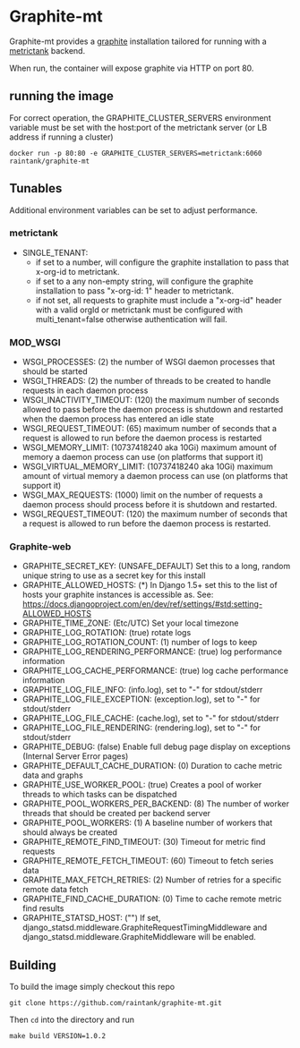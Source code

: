 # Graphite-mt

Graphite-mt provides a [graphite](https://graphiteapp.org/) installation tailored for running with a [metrictank](https://github.com/raintank/metrictank) backend.

When run, the container will expose graphite via HTTP on port 80.


## running the image
For correct operation, the GRAPHITE_CLUSTER_SERVERS environment variable must be set with the host:port of the metrictank server (or LB address if running a cluster)

```
docker run -p 80:80 -e GRAPHITE_CLUSTER_SERVERS=metrictank:6060 raintank/graphite-mt
```

## Tunables
Additional environment variables can be set to adjust performance.

### metrictank
* SINGLE_TENANT: 
  - if set to a number, will configure the graphite installation to pass that x-org-id to metrictank.
  - if set to a any non-empty string, will configure the graphite installation to pass  "x-org-id: 1" header to metrictank.
  - if not set, all requests to graphite must include a "x-org-id" header with a valid orgId or metrictank must be configured with multi_tenant=false
    otherwise authentication will fail.

### MOD_WSGI
* WSGI_PROCESSES: (2) the number of WSGI daemon processes that should be started
* WSGI_THREADS: (2) the number of threads to be created to handle requests in each daemon process
* WSGI_INACTIVITY_TIMEOUT: (120) the maximum number of seconds allowed to pass before the daemon process is shutdown and restarted when the daemon process has entered an idle state
* WSGI_REQUEST_TIMEOUT: (65) maximum number of seconds that a request is allowed to run before the daemon process is restarted
* WSGI_MEMORY_LIMIT: (10737418240 aka 10Gi) maximum amount of memory a daemon process can use (on platforms that support it)
* WSGI_VIRTUAL_MEMORY_LIMIT: (10737418240 aka 10Gi) maximum amount of virtual memory a daemon process can use (on platforms that support it)
* WSGI_MAX_REQUESTS: (1000) limit on the number of requests a daemon process should process before it is shutdown and restarted.
* WSGI_REQUEST_TIMEOUT: (120) the maximum number of seconds that a request is allowed to run before the daemon process is restarted.

### Graphite-web
* GRAPHITE_SECRET_KEY: (UNSAFE_DEFAULT)  Set this to a long, random unique string to use as a secret key for this install
* GRAPHITE_ALLOWED_HOSTS: (*) In Django 1.5+ set this to the list of hosts your graphite instances is accessible as. See: https://docs.djangoproject.com/en/dev/ref/settings/#std:setting-ALLOWED_HOSTS
* GRAPHITE_TIME_ZONE: (Etc/UTC) Set your local timezone
* GRAPHITE_LOG_ROTATION: (true) rotate logs
* GRAPHITE_LOG_ROTATION_COUNT: (1) number of logs to keep
* GRAPHITE_LOG_RENDERING_PERFORMANCE: (true) log performance information
* GRAPHITE_LOG_CACHE_PERFORMANCE: (true) log cache performance information
* GRAPHITE_LOG_FILE_INFO: (info.log), set to "-" for stdout/stderr
* GRAPHITE_LOG_FILE_EXCEPTION: (exception.log), set to "-" for stdout/stderr
* GRAPHITE_LOG_FILE_CACHE: (cache.log), set to "-" for stdout/stderr
* GRAPHITE_LOG_FILE_RENDERING: (rendering.log), set to "-" for stdout/stderr
* GRAPHITE_DEBUG: (false) Enable full debug page display on exceptions (Internal Server Error pages)
* GRAPHITE_DEFAULT_CACHE_DURATION: (0) Duration to cache metric data and graphs
* GRAPHITE_USE_WORKER_POOL: (true) Creates a pool of worker threads to which tasks can be dispatched
* GRAPHITE_POOL_WORKERS_PER_BACKEND: (8) The number of worker threads that should be created per backend server
* GRAPHITE_POOL_WORKERS: (1) A baseline number of workers that should always be created
* GRAPHITE_REMOTE_FIND_TIMEOUT: (30) Timeout for metric find requests
* GRAPHITE_REMOTE_FETCH_TIMEOUT: (60) Timeout to fetch series data
* GRAPHITE_MAX_FETCH_RETRIES: (2) Number of retries for a specific remote data fetch
* GRAPHITE_FIND_CACHE_DURATION: (0) Time to cache remote metric find results
* GRAPHITE_STATSD_HOST: ("") If set, django_statsd.middleware.GraphiteRequestTimingMiddleware and django_statsd.middleware.GraphiteMiddleware will be enabled.

## Building

To build the image simply checkout this repo
```
git clone https://github.com/raintank/graphite-mt.git
```
Then `cd` into the directory and run
```
make build VERSION=1.0.2
```

